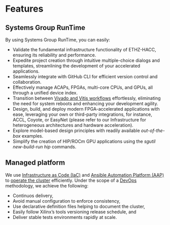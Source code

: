 # Features

## Systems Group RunTime
By using Systems Group RunTime, you can easily:

* Validate the fundamental infrastructure functionality of ETHZ-HACC, ensuring its reliability and performance.
* Expedite project creation through intuitive multiple-choice dialogs and templates, streamlining the development of your accelerated applications.
* Seamlessly integrate with GitHub CLI for efficient version control and collaboration.
* Effectively manage ACAPs, FPGAs, multi-core CPUs, and GPUs, all through a unified device index.
* Transition between [Vivado and Vitis workflows](./vocabulary.md#vivado-and-vitis-workflows) effortlessly, eliminating the need for system reboots and enhancing your development agility.
* Design, build, and deploy modern FPGA-accelerated applications with ease, leveraging your own or third-party integrations, for instance, ACCL, Coyote, or EasyNet (please refer to our Infrastructure for heterogeneous architectures and hardware acceleration).
* Explore model-based design principles with readily available *out-of-the-box* examples.
* Simplify the creation of HIP/ROCm GPU applications using the *sgutil new-build-run hip* commands.



## Managed platform
We use [Infrastructure as Code (IaC)](./vocabulary.md#infrastructure-as-code-iac) and [Ansible Automation Platform (AAP)](./vocabulary.md#ansible-automation-platform-aap) to [operate the cluster](../docs/operating-the-cluster.md#operating-the-cluster) efficiently. Under the scope of a [DevOps](./vocabulary.md#devops) methodology, we achieve the following: 

* Continuos delivery,
* Avoid manual configuration to enforce consistency,
* Use declarative definition files helping to document the cluster,
* Easily follow Xilinx’s tools versioning release schedule, and
* Deliver stable tests environments rapidly at scale.

<!-- ## You are welcome
We are glad and welcome you every time you login to one of our servers. Behind the scenes, our *welcome_msg* script performs the following functions:

* Runs a sanity check to verify the correct functioning of the operating system, as well as hardware and software related to Xilinx accelerators,
* Helps you to choose your environement regarding [Vivado and Vitis workflows](./vocabulary.md#vivado-and-vitis-workflows),
* It gives you derived information regarding the active *Xilinx release branch, tools, and flashable partitions running on FPGA,* as well as the network information that might be relevant for your accelerated applications,
* *Et cetera.* -->
